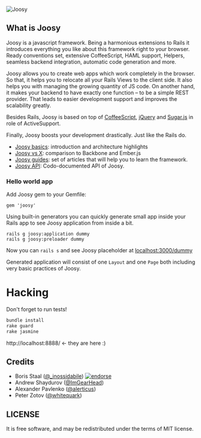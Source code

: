 ![Joosy](http://f.cl.ly/items/2N2J453J2B353F1A0t0I/joocy1.1.png)

## What is Joosy

Joosy is a javascript framework. Being a harmonious extensions to Rails it introduces everything you like about this framework right to your browser. Ready conventions set, extensive CoffeeScript, HAML support, Helpers, seamless backend integration, automatic code generation and more.

Joosy allows you to create web apps which work completely in the browser. So that, it helps you to relocate all your Rails Views to the client side. It also helps you with managing the growing quantity of JS code. On another hand, it makes your backend to have exactly one function – to be a simple REST provider. That leads to easier development support and improves the scalability greatly.

Besides Rails, Joosy is based on top of [CoffeeScript](http://coffeescript.org/), [jQuery](http://jquery.com/) and [Sugar.js](http://sugarjs.com/) in role of ActiveSupport.

Finally, Joosy boosts your development drastically. Just like the Rails do.

* [Joosy basics](http://guides.joosy.ws/guides/basics/getting-started.html): introduction and architecture highlights
* [Joosy vs X](http://guides.joosy.ws/guides/basics/joosy-vs-x.html): comparison to Backbone and Ember.js
* [Joosy guides](http://guides.joosy.ws/): set of articles that will help you to learn the framework.
* [Joosy API](http://api.joosy.ws/): Codo-documented API of Joosy.

### Hello world app

Add Joosy gem to your Gemfile:

    gem 'joosy'

Using built-in generators you can quickly generate small app inside your Rails app to see Joosy application from inside a bit.

    rails g joosy:application dummy
    rails g joosy:preloader dummy

Now you can `rails s` and see Joosy placeholder at [localhost:3000/dummy](http://localhost:3000/dummy)

Generated application will consist of one `Layout` and one `Page` both including very basic practices of Joosy.

# Hacking

Don't forget to run tests!

```ruby
bundle install
rake guard
rake jasmine
```

http://localhost:8888/ <- they are here :)

Credits
-------

* Boris Staal ([@_inossidabile](http://twitter.com/#!/_inossidabile)) [![endorse](http://api.coderwall.com/inossidabile/endorsecount.png)](http://coderwall.com/inossidabile)
* Andrew Shaydurov ([@ImGearHead](http://twitter.com/#!/ImGearHead))
* Alexander Pavlenko ([@alerticus](http://twitter.com/#!/alerticus))
* Peter Zotov ([@whitequark](http://twitter.com/#!/whitequark))

LICENSE
-------

It is free software, and may be redistributed under the terms of MIT license.